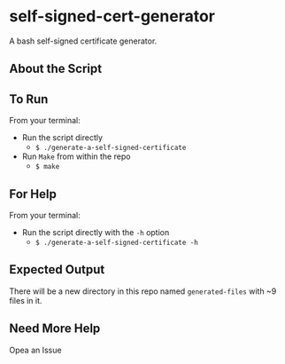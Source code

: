 # self-signed-cert-generator

A bash self-signed certificate generator.

## About the Script

## To Run

From your terminal:

- Run the script directly
  - `$ ./generate-a-self-signed-certificate`
- Run `Make` from within the repo
  - `$ make`

## For Help

From your terminal:

- Run the script directly with the `-h` option
  - `$ ./generate-a-self-signed-certificate -h`

## Expected Output

There will be a new directory in this repo named `generated-files` with ~9 files in it.

## Need More Help

Opea an Issue
